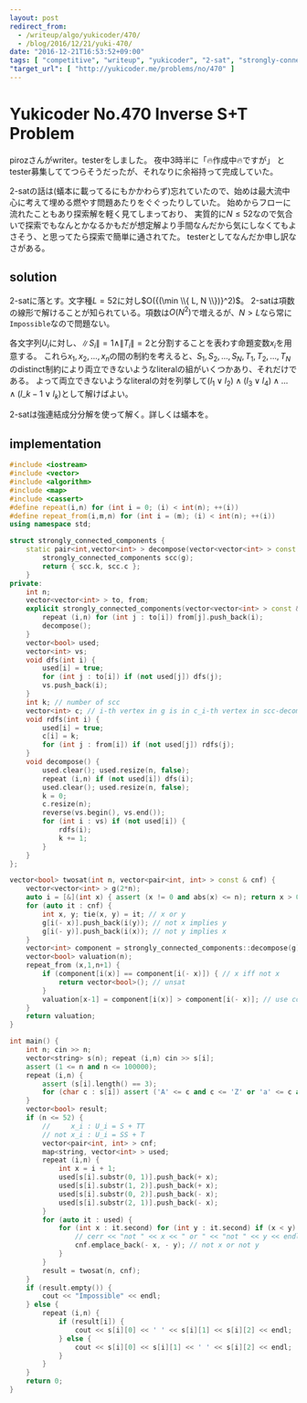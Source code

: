 ```yaml
---
layout: post
redirect_from:
  - /writeup/algo/yukicoder/470/
  - /blog/2016/12/21/yuki-470/
date: "2016-12-21T16:53:52+09:00"
tags: [ "competitive", "writeup", "yukicoder", "2-sat", "strongly-connected-components-decomposition" ]
"target_url": [ "http://yukicoder.me/problems/no/470" ]
---
```


# Yukicoder No.470 Inverse S+T Problem

pirozさんがwriter。testerをしました。
夜中$3$時半に「🔥作成中🔥ですが」
とtester募集しててつらそうだったが、それなりに余裕持って完成していた。

$2$-satの話は(蟻本に載ってるにもかかわらず)忘れていたので、始めは最大流中心に考えて埋める燃やす問題あたりをぐぐったりしていた。
始めからフローに流れたこともあり探索解を軽く見てしまっており、
実質的に$N \le 52$なので気合いで探索でもなんとかなるかもだが想定解より手間なんだから気にしなくてもよさそう、と思ってたら探索で簡単に通されてた。
testerとしてなんだか申し訳なさがある。

## solution

$2$-satに落とす。文字種$L = 52$に対し$O({(\min \\{ L, N \\})}^2)$。
$2$-satは項数の線形で解けることが知られている。項数は$O(N^2)$で増えるが、$N \gt L$なら常に`Impossible`なので問題ない。

各文字列$U_i$に対し、$\|S_i\| = 1 \land \|T_i\| = 2$と分割することを表わす命題変数$x_i$を用意する。
これら$x_1, x_2, \dots, x_n$の間の制約を考えると、$S_1, S_2, \dots, S_N, T_1, T_2, \dots, T_N$のdistinct制約により両立できないようなliteralの組がいくつかあり、それだけである。
よって両立できないようなliteralの対を列挙して$(l_1 \lor l_2) \land (l_3 \lor l_4) \land \dots \land (l\_{k-1} \lor l_k)$として解けばよい。

$2$-satは強連結成分分解を使って解く。詳しくは蟻本を。

## implementation

``` c++
#include <iostream>
#include <vector>
#include <algorithm>
#include <map>
#include <cassert>
#define repeat(i,n) for (int i = 0; (i) < int(n); ++(i))
#define repeat_from(i,m,n) for (int i = (m); (i) < int(n); ++(i))
using namespace std;

struct strongly_connected_components {
    static pair<int,vector<int> > decompose(vector<vector<int> > const & g) { // adjacent list
        strongly_connected_components scc(g);
        return { scc.k, scc.c };
    }
private:
    int n;
    vector<vector<int> > to, from;
    explicit strongly_connected_components(vector<vector<int> > const & g) : n(g.size()), to(g), from(n) {
        repeat (i,n) for (int j : to[i]) from[j].push_back(i);
        decompose();
    }
    vector<bool> used;
    vector<int> vs;
    void dfs(int i) {
        used[i] = true;
        for (int j : to[i]) if (not used[j]) dfs(j);
        vs.push_back(i);
    }
    int k; // number of scc
    vector<int> c; // i-th vertex in g is in c_i-th vertex in scc-decomposed g
    void rdfs(int i) {
        used[i] = true;
        c[i] = k;
        for (int j : from[i]) if (not used[j]) rdfs(j);
    }
    void decompose() {
        used.clear(); used.resize(n, false);
        repeat (i,n) if (not used[i]) dfs(i);
        used.clear(); used.resize(n, false);
        k = 0;
        c.resize(n);
        reverse(vs.begin(), vs.end());
        for (int i : vs) if (not used[i]) {
            rdfs(i);
            k += 1;
        }
    }
};

vector<bool> twosat(int n, vector<pair<int, int> > const & cnf) {
    vector<vector<int> > g(2*n);
    auto i = [&](int x) { assert (x != 0 and abs(x) <= n); return x > 0 ? x-1 : n-x-1; };
    for (auto it : cnf) {
        int x, y; tie(x, y) = it; // x or y
        g[i(- x)].push_back(i(y)); // not x implies y
        g[i(- y)].push_back(i(x)); // not y implies x
    }
    vector<int> component = strongly_connected_components::decompose(g).second;
    vector<bool> valuation(n);
    repeat_from (x,1,n+1) {
        if (component[i(x)] == component[i(- x)]) { // x iff not x
            return vector<bool>(); // unsat
        }
        valuation[x-1] = component[i(x)] > component[i(- x)]; // use components which indices are large
    }
    return valuation;
}

int main() {
    int n; cin >> n;
    vector<string> s(n); repeat (i,n) cin >> s[i];
    assert (1 <= n and n <= 100000);
    repeat (i,n) {
        assert (s[i].length() == 3);
        for (char c : s[i]) assert ('A' <= c and c <= 'Z' or 'a' <= c and c <= 'z');
    }
    vector<bool> result;
    if (n <= 52) {
        //     x_i : U_i = S + TT
        // not x_i : U_i = SS + T
        vector<pair<int, int> > cnf;
        map<string, vector<int> > used;
        repeat (i,n) {
            int x = i + 1;
            used[s[i].substr(0, 1)].push_back(+ x);
            used[s[i].substr(1, 2)].push_back(+ x);
            used[s[i].substr(0, 2)].push_back(- x);
            used[s[i].substr(2, 1)].push_back(- x);
        }
        for (auto it : used) {
            for (int x : it.second) for (int y : it.second) if (x < y) {
                // cerr << "not " << x << " or " << "not " << y << endl;
                cnf.emplace_back(- x, - y); // not x or not y
            }
        }
        result = twosat(n, cnf);
    }
    if (result.empty()) {
        cout << "Impossible" << endl;
    } else {
        repeat (i,n) {
            if (result[i]) {
                cout << s[i][0] << ' ' << s[i][1] << s[i][2] << endl;
            } else {
                cout << s[i][0] << s[i][1] << ' ' << s[i][2] << endl;
            }
        }
    }
    return 0;
}
```
